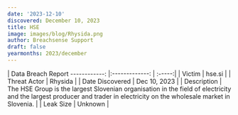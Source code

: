 ```yaml
---
date: '2023-12-10'
discovered: December 10, 2023
title: HSE
image: images/blog/Rhysida.png
author: Breachsense Support
draft: false
yearmonths: 2023/december
---
```



| Data Breach Report
------------:     |:-------------:    | :-----:|
| Victim      | hse.si      | 
| Threat Actor      | Rhysida      | 
| Date Discovered      | Dec 10, 2023      | 
| Description      | The HSE Group is the largest Slovenian organisation in the field of electricity and the largest producer and trader in electricity on the wholesale market in Slovenia.      | 
| Leak Size      | Unknown      | 

